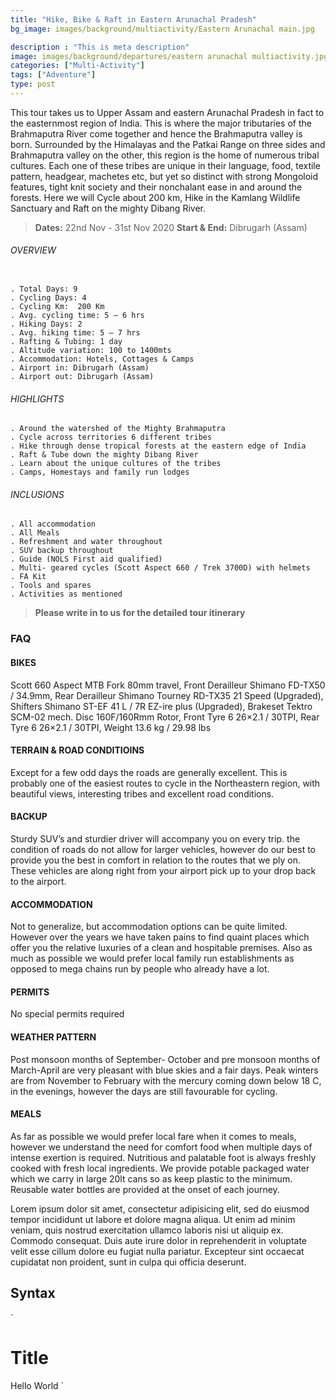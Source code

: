 ```yaml
---
title: "Hike, Bike & Raft in Eastern Arunachal Pradesh"
bg_image: images/background/multiactivity/Eastern Arunachal main.jpg

description : "This is meta description"
image: images/background/departures/eastern arunachal multiactivity.jpg
categories: ["Multi-Activity"]
tags: ["Adventure"]
type: post
---
```


This tour takes us to Upper Assam and eastern Arunachal Pradesh in fact to the easternmost region of India. This is where the major tributaries of the Brahmaputra River come together and hence the Brahmaputra valley is born. Surrounded by the Himalayas and the Patkai Range on three sides and Brahmaputra valley on the other, this region is the home of numerous tribal cultures. Each one of these tribes are unique in their language, food, textile pattern, headgear, machetes etc, but yet so distinct with strong Mongoloid features, tight knit society and their nonchalant ease in and around the forests. Here we will Cycle about 200 km, Hike in the Kamlang Wildlife Sanctuary and Raft on the mighty Dibang River.

>**Dates:** 22nd Nov - 31st Nov 2020 
>**Start & End:** Dibrugarh (Assam)




###### OVERVIEW
```

. Total Days: 9
. Cycling Days: 4
. Cycling Km:  200 Km
. Avg. cycling time: 5 – 6 hrs
. Hiking Days: 2
. Avg. hiking time: 5 – 7 hrs
. Rafting & Tubing: 1 day
. Altitude variation: 100 to 1400mts 
. Accommodation: Hotels, Cottages & Camps
. Airport in: Dibrugarh (Assam)
. Airport out: Dibrugarh (Assam)
```

###### HIGHLIGHTS
```
. Around the watershed of the Mighty Brahmaputra
. Cycle across territories 6 different tribes
. Hike through dense tropical forests at the eastern edge of India
. Raft & Tube down the mighty Dibang River
. Learn about the unique cultures of the tribes
. Camps, Homestays and family run lodges
```

###### INCLUSIONS
```
. All accommodation
. All Meals
. Refreshment and water throughout
. SUV backup throughout
. Guide (NOLS First aid qualified)
. Multi- geared cycles (Scott Aspect 660 / Trek 3700D) with helmets
. FA Kit
. Tools and spares
. Activities as mentioned
```
>**Please write in to us for the detailed tour itinerary**
### FAQ

#### BIKES

Scott 660 Aspect MTB
Fork 80mm travel, Front Derailleur Shimano FD-TX50 / 34.9mm, Rear Derailleur Shimano Tourney RD-TX35 21 Speed (Upgraded), Shifters Shimano ST-EF 41 L / 7R EZ-ire plus (Upgraded), Brakeset Tektro SCM-02 mech. Disc 160F/160Rmm Rotor, Front Tyre 6 26×2.1 / 30TPI, Rear Tyre 6 26×2.1 / 30TPI, Weight 13.6 kg / 29.98 lbs

#### TERRAIN & ROAD CONDITIOINS

Except for a few odd days the roads are generally excellent. This is probably one of the easiest routes to cycle in the Northeastern region, with beautiful views, interesting tribes and excellent road conditions.

#### BACKUP
Sturdy SUV’s and sturdier driver will accompany you on every trip. the condition of roads do not allow for larger vehicles, however do our best to provide you the best in comfort in relation to the routes that we ply on. These vehicles are along right from your airport pick up to your drop back to the airport.

#### ACCOMMODATION
Not to generalize, but accommodation options can be quite limited. However over the years we have taken pains to find quaint places which offer you the relative luxuries of a clean and hospitable premises. Also as much as possible we would prefer local family run establishments as opposed to mega chains run by people who already have a lot.

#### PERMITS
No special permits required

#### WEATHER PATTERN
Post monsoon months of September- October and pre monsoon months of March-April are very pleasant with blue skies and a fair days. Peak winters are from November to February with the mercury coming down below 18 C, in the evenings, however the days are still favourable for cycling.

#### MEALS
As far as possible we would prefer local fare when it comes to meals, however we understand the need for comfort food when multiple days of intense exertion is required. Nutritious and palatable foot is always freshly cooked with fresh local ingredients. We provide potable packaged water which we carry in large 20lt cans so as keep plastic to the minimum. Reusable water bottles are provided at the onset of each journey.


Lorem ipsum dolor sit amet, consectetur adipisicing elit, sed do eiusmod tempor incididunt ut labore et dolore magna aliqua. Ut enim ad minim veniam, quis nostrud exercitation ullamco laboris nisi ut aliquip ex. Commodo consequat. Duis aute irure dolor in reprehenderit in voluptate velit esse cillum dolore eu fugiat nulla pariatur. Excepteur sint occaecat cupidatat non proident, sunt in culpa qui officia deserunt.


## Syntax

`
<h1> Title </h1> 
<span> Hello World </span>
`
